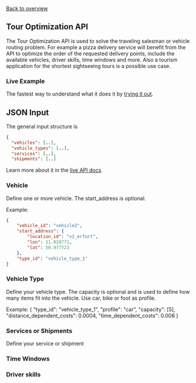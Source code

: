 [Back to overview](./README.md#tour-optimization-api)

## Tour Optimization API

The Tour Optimization API is used to solve the traveling salesman or vehicle routing problem. 
For example a pizza delivery service will benefit from the API to optimize the order of the requested delivery points, 
include the available vehicles, driver skills, time windows and more. 
Also a tourism application for the shortest sightseeing tours is a possible use case.

### Live Example

The fastest way to understand what it does it by [trying it out](https://graphhopper.com/api/1/examples/#optimization).

## JSON Input

The general input structure is

```json
{
  "vehicles": [..],
  "vehicle_types": [..],
  "services": [..],
  "shipments": [..]
```

Learn more about it in the [live API docs](https://graphhopper.com/api/1/vrp/documentation/).

### Vehicle

Define one or more vehicle. The start_address is optional.

Example:

```json
{
    "vehicle_id": "vehicle2",
    "start_address": {
        "location_id": "v2_erfurt",
        "lon": 11.028771,
        "lat": 50.977723
    },
    "type_id": "vehicle_type_1"
}
```

### Vehicle Type

Define your vehicle type. The capacity is optional and is used to define how many items fit into the vehicle. Use car, bike or foot as profile.

Example:
{
    "type_id": "vehicle_type_1",
    "profile": "car",
    "capacity": [5],
    "distance_dependent_costs": 0.0004,
    "time_dependent_costs": 0.008
}

### Services or Shipments

Define your service or shipment

### Time Windows

### Driver skills
